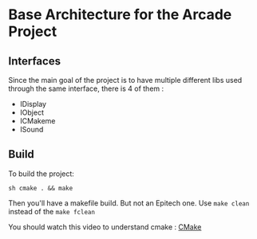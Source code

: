 # Base Architecture for the Arcade Project

## Interfaces

Since the main goal of the project is to have multiple different libs used through the same interface, there is 4 of them :
- IDisplay
- IObject
- ICMakeme
- ISound

## Build
To build the project:
```
sh cmake . && make
```
Then you'll have a makefile build. But not an Epitech one. Use ```make clean``` instead of the ```make fclean```

You should watch this video to understand cmake : [CMake](https://www.youtube.com/watch?v=mKZ-i-UfGgQ&ab_channel=kandodev)
